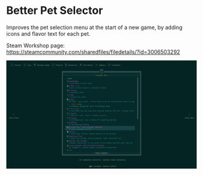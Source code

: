 # Better Pet Selector

Improves the pet selection menu at the start of a new game, by adding icons and flavor text for each pet.

Steam Workshop page: https://steamcommunity.com/sharedfiles/filedetails/?id=3006503292

![Picture of the new pet selection menu on starting a new game](assets/menu_full.png)
